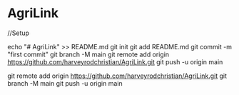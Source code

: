 # AgriLink

//Setup


echo "# AgriLink" >> README.md
git init
git add README.md
git commit -m "first commit"
git branch -M main
git remote add origin https://github.com/harveyrodchristian/AgriLink.git
git push -u origin main


git remote add origin https://github.com/harveyrodchristian/AgriLink.git
git branch -M main
git push -u origin main

 
 
